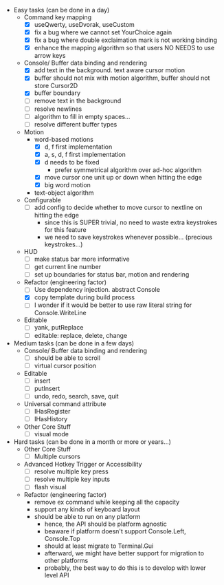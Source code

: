 - Easy tasks (can be done in a day)
  - Command key mapping
    - [x] useQwerty, useDvorak, useCustom
    - [x] fix a bug where we cannot set YourChoice again
    - [x] fix a bug where double exclaimation mark is not working binding
    - [x] enhance the mapping algorithm so that users NO NEEDS to use arrow keys
  - Console/ Buffer data binding and rendering
    - [x] add text in the background. text aware cursor motion
    - [x] buffer should not mix with motion algorithm, buffer should not store Cursor2D
    - [x] buffer boundary
    - [ ] remove text in the background
    - [ ] resolve newlines
    - [ ] algorithm to fill in empty spaces...
    - [ ] resolve different buffer types
  - Motion
    - word-based motions
      - [x] d, f first implementation
      - [x] a, s, d, f first implementation
      - [x] d needs to be fixed
        - prefer symmetrical algorithm over ad-hoc algorithm
      - [x] move cursor one unit up or down when hitting the edge
      - [x] big word motion
    - text-object algorithm
  - Configurable
    - [ ] add config to decide whether to move cursor to nextline on hitting the edge
      - since this is SUPER trivial, no need to waste extra keystrokes for this feature
      - we need to save keystrokes whenever possible... (precious keystrokes...)
  - HUD
    - [ ] make status bar more informative
    - [ ] get current line number
    - [ ] set up boundaries for status bar, motion and rendering
  - Refactor (engineering factor)
    - [ ] Use dependency injection. abstract Console
    - [x] copy template during build process
    - [ ] I wonder if it would be better to use raw literal string for Console.WriteLine
  - Editable
    - [ ] yank, putReplace
    - [ ] editable: replace, delete, change
- Medium tasks (can be done in a few days)
  - Console/ Buffer data binding and rendering
    - [ ] should be able to scroll
    - [ ] virtual cursor position
  - Editable
    - [ ] insert
    - [ ] putInsert
    - [ ] undo, redo, search, save, quit
  - Universal command attribute
    - [ ] IHasRegister
    - [ ] IHasHistory
  - Other Core Stuff
    - [ ] visual mode
- Hard tasks (can be done in a month or more or years...)
  - Other Core Stuff
    - [ ] Multiple cursors
  - Advanced Hotkey Trigger or Accessibility
    - [ ] resolve multiple key press
    - [ ] resolve multiple key inputs
    - [ ] flash visual
  - Refactor (engineering factor)
    - remove ex command while keeping all the capacity
    - support any kinds of keyboard layout
    - should be able to run on any platform
      - hence, the API should be platform agnostic
      - beaware if platform doesn't support Console.Left, Console.Top
      - should at least migrate to Terminal.Gui
      - afterward, we might have better support for migration to other platforms
      - probably, the best way to do this is to develop with lower level API